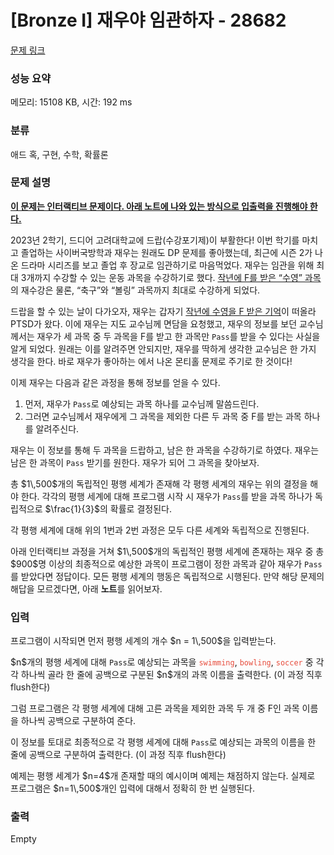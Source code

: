 # [Bronze I] 재우야 임관하자 - 28682 

[문제 링크](https://www.acmicpc.net/problem/28682) 

### 성능 요약

메모리: 15108 KB, 시간: 192 ms

### 분류

애드 혹, 구현, 수학, 확률론

### 문제 설명

<p><u><strong>이 문제는 인터랙티브 문제이다. 아래 노트에 나와 있는 방식으로 입출력을 진행해야 한다.</strong></u></p>

<p>2023년 2학기, 드디어 고려대학교에 드랍(수강포기제)이 부활한다! 이번 학기를 마치고 졸업하는 사이버국방학과 재우는 원래도 DP 문제를 좋아했는데, 최근에 시즌 2가 나온 드라마 <D.P.> 시리즈를 보고 졸업 후 장교로 임관하기로 마음먹었다. 재우는 임관을 위해 최대 3개까지 수강할 수 있는 운동 과목을 수강하기로 했다. <a href="https://www.acmicpc.net/problem/27309">작년에 F를 받은 “수영” 과목</a>의 재수강은 물론, “축구”와 “볼링” 과목까지 최대로 수강하게 되었다.</p>

<p>드랍을 할 수 있는 날이 다가오자, 재우는 갑자기 <a href="https://www.acmicpc.net/problem/27309">작년에 수영을 F 받은 기억</a>이 떠올라 PTSD가 왔다. 이에 재우는 지도 교수님께 면담을 요청했고, 재우의 정보를 보던 교수님께서는 재우가 세 과목 중 두 과목을 F를 받고 한 과목만 <code>Pass</code>를 받을 수 있다는 사실을 알게 되었다. 원래는 이를 알려주면 안되지만, 재우를 딱하게 생각한 교수님은 한 가지 생각을 한다. 바로 재우가 좋아하는 <D.P. 시즌 1>에서 나온 몬티홀 문제로 주기로 한 것이다!</p>

<p>이제 재우는 다음과 같은 과정을 통해 정보를 얻을 수 있다.</p>

<ol>
	<li>먼저, 재우가 <code>Pass</code>로 예상되는 과목 하나를 교수님께 말씀드린다.</li>
	<li>그러면 교수님께서 재우에게 그 과목을 제외한 다른 두 과목 중 F를 받는 과목 하나를 알려주신다.</li>
</ol>

<p>재우는 이 정보를 통해 두 과목을 드랍하고, 남은 한 과목을 수강하기로 하였다. 재우는 남은 한 과목이 <code>Pass</code> 받기를 원한다. 재우가 되어 그 과목을 찾아보자.</p>

<p>총 $1\,500$개의 독립적인 평행 세계가 존재해 각 평행 세계의 재우는 위의 결정을 해야 한다. 각각의 평행 세계에 대해 프로그램 시작 시 재우가 <code>Pass</code>를 받을 과목 하나가 독립적으로 $\frac{1}{3}$의 확률로 결정된다.</p>

<p>각 평행 세계에 대해 위의 1번과 2번 과정은 모두 다른 세계와 독립적으로 진행된다.</p>

<p>아래 인터랙티브 과정을 거쳐 $1\,500$개의 독립적인 평행 세계에 존재하는 재우 중 총 $900$명 이상의 최종적으로 예상한 과목이 프로그램이 정한 과목과 같아 재우가 <code>Pass</code>를 받았다면 정답이다. 모든 평행 세계의 행동은 독립적으로 시행된다. 만약 해당 문제의 해답을 모르겠다면, 아래 <strong>노트</strong>를 읽어보자.</p>

### 입력 

 <p>프로그램이 시작되면 먼저 평행 세계의 개수 $n = 1\,500$을 입력받는다.</p>

<p>$n$개의 평행 세계에 대해 <code>Pass</code>로 예상되는 과목을 <span style="color:#e74c3c;"><code>swimming</code></span>, <span style="color:#e74c3c;"><code>bowling</code></span>, <span style="color:#e74c3c;"><code>soccer</code></span> 중 각각 하나씩 골라 한 줄에 공백으로 구분된 $n$개의 과목 이름을 출력한다. (이 과정 직후 flush한다)</p>

<p>그럼 프로그램은 각 평행 세계에 대해 고른 과목을 제외한 과목 두 개 중 F인 과목 이름을 하나씩 공백으로 구분하여 준다.</p>

<p>이 정보를 토대로 최종적으로 각 평행 세계에 대해 <code>Pass</code>로 예상되는 과목의 이름을 한 줄에 공백으로 구분하여 출력한다. (이 과정 직후 flush한다)</p>

<p>예제는 평행 세계가 $n=4$개 존재할 때의 예시이며 예제는 채점하지 않는다. 실제로 프로그램은 $n=1\,500$개인 입력에 대해서 정확히 한 번 실행된다.</p>

### 출력 

 Empty

